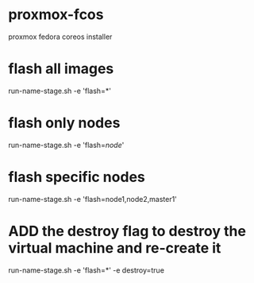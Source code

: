 # proxmox-fcos
proxmox fedora coreos installer

# flash all images
run-name-stage.sh  -e 'flash=*'  

# flash only nodes
run-name-stage.sh  -e 'flash=*node*'  

# flash specific nodes
run-name-stage.sh  -e 'flash=node1,node2,master1'  



# ADD the destroy flag to destroy the virtual machine and re-create it 
run-name-stage.sh  -e 'flash=*' -e destroy=true

